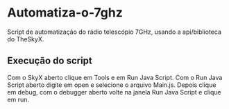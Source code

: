 # Automatiza-o-7ghz

Script de automatização do rádio telescópio 7GHz, usando a api/biblioteca do TheSkyX.

## Execução do script

Com o SkyX aberto clique em Tools e em Run Java Script. Com o Run Java Script aberto digite em open e selecione o arquivo Main.js. Depois clique em debug, com o debugger aberto volte na janela Run Java Script e clique em run. 
